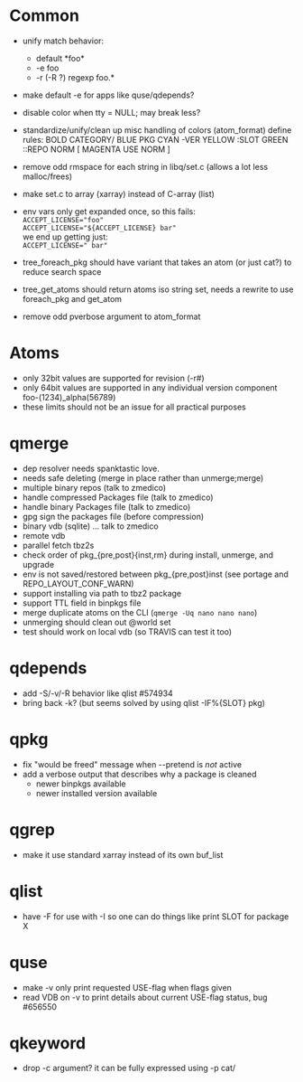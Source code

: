 # Common

- unify match behavior:
	- default \*foo\*
	- -e foo
	- -r (-R ?) regexp foo.\*
- make default -e for apps like quse/qdepends?

- disable color when tty = NULL; may break less?

- standardize/unify/clean up misc handling of colors (atom\_format)
  define rules:
    BOLD CATEGORY/ BLUE PKG CYAN -VER YELLOW :SLOT GREEN ::REPO NORM [ MAGENTA USE NORM ]

- remove odd rmspace for each string in libq/set.c (allows a lot less
  malloc/frees)

- make set.c to array (xarray) instead of C-array (list)

- env vars only get expanded once, so this fails:<br>
  `ACCEPT_LICENSE="foo"`<br>
  `ACCEPT_LICENSE="${ACCEPT_LICENSE} bar"`<br>
  we end up getting just:<br>
  `ACCEPT_LICENSE=" bar"`

- tree\_foreach\_pkg should have variant that takes an atom (or just
  cat?) to reduce search space

- tree\_get\_atoms should return atoms iso string set, needs a rewrite
  to use foreach\_pkg and get\_atom

- remove odd pverbose argument to atom\_format

# Atoms

- only 32bit values are supported for revision (-r#)
- only 64bit values are supported in any individual version component
  foo-(1234)\_alpha(56789)
- these limits should not be an issue for all practical purposes

# qmerge

- dep resolver needs spanktastic love.
- needs safe deleting (merge in place rather than unmerge;merge)
- multiple binary repos (talk to zmedico)
- handle compressed Packages file (talk to zmedico)
- handle binary Packages file (talk to zmedico)
- gpg sign the packages file (before compression)
- binary vdb (sqlite) ... talk to zmedico
- remote vdb
- parallel fetch tbz2s
- check order of pkg\_{pre,post}{inst,rm} during install, unmerge, and upgrade
- env is not saved/restored between pkg\_{pre,post}inst (see portage and REPO\_LAYOUT\_CONF\_WARN)
- support installing via path to tbz2 package
- support TTL field in binpkgs file
- merge duplicate atoms on the CLI (`qmerge -Uq nano nano nano`)
- unmerging should clean out @world set
- test should work on local vdb (so TRAVIS can test it too)

# qdepends

- add -S/-v/-R behavior like qlist #574934
- bring back -k?  (but seems solved by using qlist -IF%{SLOT} pkg)

# qpkg

- fix "would be freed" message when --pretend is *not* active
- add a verbose output that describes why a package is cleaned
	- newer binpkgs available
	- newer installed version available

# qgrep

- make it use standard xarray instead of its own buf\_list

# qlist
- have -F for use with -I so one can do things like print SLOT for
  package X

# quse
- make -v only print requested USE-flag when flags given
- read VDB on -v to print details about current USE-flag status, bug #656550

# qkeyword
- drop -c argument? it can be fully expressed using -p cat/
